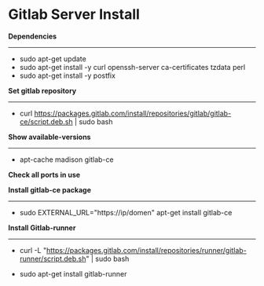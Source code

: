 # **Gitlab Server Install**

**Dependencies**
__________________________________________________________________________________________________

- sudo apt-get update
- sudo apt-get install -y curl openssh-server ca-certificates tzdata perl
- sudo apt-get install -y postfix

**Set gitlab repository**
__________________________________________________________________________________________________
- curl https://packages.gitlab.com/install/repositories/gitlab/gitlab-ce/script.deb.sh | sudo bash

**Show available-versions**
__________________________________________________________________________________________________
- apt-cache madison gitlab-ce 

**Check all ports in use**

**Install gitlab-ce package**
_________________________________________________________________________________________________
- sudo EXTERNAL_URL="https://ip/domen" apt-get install gitlab-ce

**Install Gitlab-runner**
_________________________________________________________________________________________________
- curl -L "https://packages.gitlab.com/install/repositories/runner/gitlab-runner/script.deb.sh" | sudo bash

- sudo apt-get install gitlab-runner
